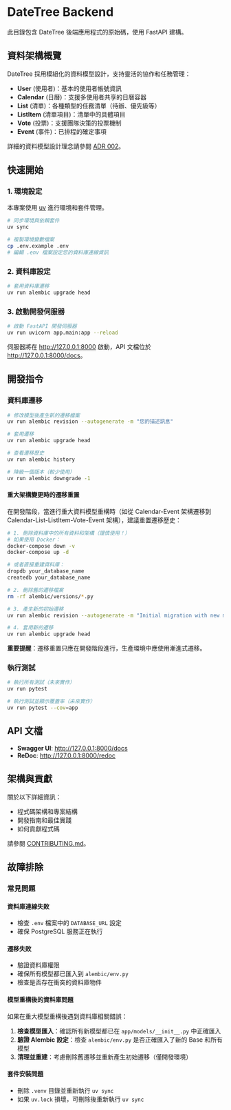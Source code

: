 # DateTree Backend

此目錄包含 DateTree 後端應用程式的原始碼，使用 FastAPI 建構。

## 資料架構概覽

DateTree 採用模組化的資料模型設計，支持靈活的協作和任務管理：

- **User** (使用者)：基本的使用者帳號資訊
- **Calendar** (日曆)：支援多使用者共享的日曆容器
- **List** (清單)：各種類型的任務清單（待辦、優先級等）
- **ListItem** (清單項目)：清單中的具體項目
- **Vote** (投票)：支援團隊決策的投票機制
- **Event** (事件)：已排程的確定事項

詳細的資料模型設計理念請參閱 [ADR 002](../docs/adr/002-adopt-extendable-multi-list-model.md)。

## 快速開始

### 1. 環境設定

本專案使用 [uv](https://github.com/astral-sh/uv) 進行環境和套件管理。

```bash
# 同步環境與依賴套件
uv sync

# 複製環境變數檔案
cp .env.example .env
# 編輯 .env 檔案設定您的資料庫連線資訊
```

### 2. 資料庫設定

```bash
# 套用資料庫遷移
uv run alembic upgrade head
```

### 3. 啟動開發伺服器

```bash
# 啟動 FastAPI 開發伺服器
uv run uvicorn app.main:app --reload
```

伺服器將在 <http://127.0.0.1:8000> 啟動，API 文檔位於 <http://127.0.0.1:8000/docs>。

## 開發指令

### 資料庫遷移

```bash
# 修改模型後產生新的遷移檔案
uv run alembic revision --autogenerate -m "您的描述訊息"

# 套用遷移
uv run alembic upgrade head

# 查看遷移歷史
uv run alembic history

# 降級一個版本（較少使用）
uv run alembic downgrade -1
```

#### 重大架構變更時的遷移重置

在開發階段，當進行重大資料模型重構時（如從 Calendar-Event 架構遷移到 Calendar-List-ListItem-Vote-Event 架構），建議重置遷移歷史：

```bash
# 1. 刪除資料庫中的所有資料和架構（謹慎使用！）
# 如果使用 Docker：
docker-compose down -v
docker-compose up -d

# 或者直接重建資料庫：
dropdb your_database_name
createdb your_database_name

# 2. 刪除舊的遷移檔案
rm -rf alembic/versions/*.py

# 3. 產生新的初始遷移
uv run alembic revision --autogenerate -m "Initial migration with new model structure"

# 4. 套用新的遷移
uv run alembic upgrade head
```

**重要提醒**：遷移重置只應在開發階段進行，生產環境中應使用漸進式遷移。

### 執行測試

```bash
# 執行所有測試（未來實作）
uv run pytest

# 執行測試並顯示覆蓋率（未來實作）
uv run pytest --cov=app
```

## API 文檔

* **Swagger UI**: <http://127.0.0.1:8000/docs>
* **ReDoc**: <http://127.0.0.1:8000/redoc>

## 架構與貢獻

關於以下詳細資訊：

* 程式碼架構和專案結構
* 開發指南和最佳實踐
* 如何貢獻程式碼

請參閱 [CONTRIBUTING.md](CONTRIBUTING.md)。

## 故障排除

### 常見問題

#### 資料庫連線失敗

- 檢查 `.env` 檔案中的 `DATABASE_URL` 設定
- 確保 PostgreSQL 服務正在執行

#### 遷移失敗

- 驗證資料庫權限
- 確保所有模型都已匯入到 `alembic/env.py`
- 檢查是否存在衝突的資料庫物件

#### 模型重構後的資料庫問題

如果在重大模型重構後遇到資料庫相關錯誤：

1. **檢查模型匯入**：確認所有新模型都已在 `app/models/__init__.py` 中正確匯入
2. **驗證 Alembic 設定**：檢查 `alembic/env.py` 是否正確匯入了新的 Base 和所有模型
3. **清理並重建**：考慮刪除舊遷移並重新產生初始遷移（僅開發環境）

#### 套件安裝問題

- 刪除 `.venv` 目錄並重新執行 `uv sync`
- 如果 `uv.lock` 損壞，可刪除後重新執行 `uv sync`

